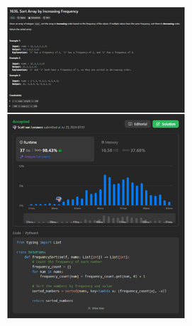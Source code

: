 <img src="https://github.com/svanlee/leetcode-daily-sort-array-by-increasing-frequency/blob/main/sort-array-by-increasing-frequency.PNG" alt="Problem Discription" width="400"/>

<img src="https://github.com/svanlee/leetcode-daily-sort-array-by-increasing-frequency/blob/main/Personal%20Branding%20-%20LeetCode%2351.PNG" alt="Solved Problem" width="400"/>
